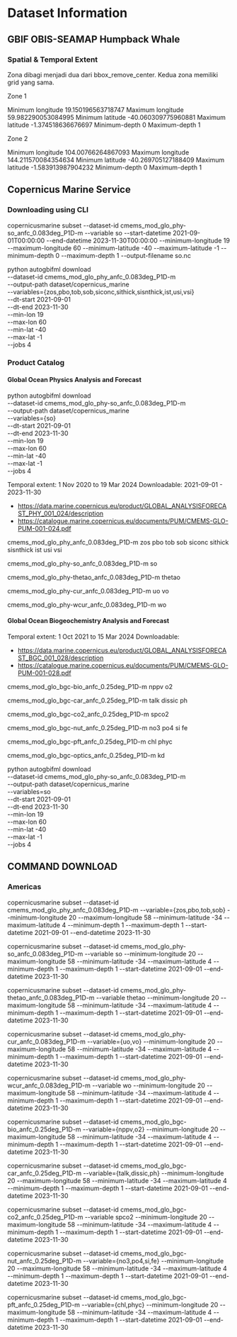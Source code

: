 # Dataset Information

## GBIF OBIS-SEAMAP Humpback Whale

### Spatial & Temporal Extent

Zona dibagi menjadi dua dari bbox_remove_center. Kedua zona memiliki grid yang sama.

Zone 1

Minimum longitude 19.150196563718747
Maximum longitude 59.982290053084995
Minimum latitude -40.060309775960881
Maximum latitude -1.374518636676697
Minimum-depth 0
Maximum-depth 1

Zone 2

Minimum longitude 104.00766264867093
Maximum longitude 144.211570084354634
Minimum latitude -40.269705127188409
Maximum latitude -1.583913987904232
Minimum-depth 0
Maximum-depth 1

## Copernicus Marine Service

### Downloading using CLI

copernicusmarine subset --dataset-id cmems_mod_glo_phy-so_anfc_0.083deg_P1D-m --variable so --start-datetime 2021-09-01T00:00:00 --end-datetime 2023-11-30T00:00:00 --minimum-longitude 19 --maximum-longitude 60 --minimum-latitude -40 --maximum-latitude -1 --minimum-depth 0 --maximum-depth 1 --output-filename so.nc

python autogbifml download \
    --dataset-id cmems_mod_glo_phy_anfc_0.083deg_P1D-m \
    --output-path dataset/copernicus_marine \
    --variables={zos,pbo,tob,sob,siconc,sithick,sisnthick,ist,usi,vsi} \
    --dt-start 2021-09-01 \
    --dt-end 2023-11-30 \
    --min-lon 19 \
    --max-lon 60 \
    --min-lat -40 \
    --max-lat -1 \
    --jobs 4

### Product Catalog

#### Global Ocean Physics Analysis and Forecast

python autogbifml download \
    --dataset-id cmems_mod_glo_phy-so_anfc_0.083deg_P1D-m \
    --output-path dataset/copernicus_marine \
    --variables={so} \
    --dt-start 2021-09-01 \
    --dt-end 2023-11-30 \
    --min-lon 19 \
    --max-lon 60 \
    --min-lat -40 \
    --max-lat -1 \
    --jobs 4

Temporal extent: 1 Nov 2020 to 19 Mar 2024
Downloadable: 2021-09-01 - 2023-11-30

- https://data.marine.copernicus.eu/product/GLOBAL_ANALYSISFORECAST_PHY_001_024/description
- https://catalogue.marine.copernicus.eu/documents/PUM/CMEMS-GLO-PUM-001-024.pdf

cmems_mod_glo_phy_anfc_0.083deg_P1D-m
zos
pbo
tob
sob
siconc
sithick
sisnthick
ist
usi
vsi

cmems_mod_glo_phy-so_anfc_0.083deg_P1D-m
so

cmems_mod_glo_phy-thetao_anfc_0.083deg_P1D-m
thetao

cmems_mod_glo_phy-cur_anfc_0.083deg_P1D-m
uo
vo

cmems_mod_glo_phy-wcur_anfc_0.083deg_P1D-m
wo

#### Global Ocean Biogeochemistry Analysis and Forecast

Temporal extent: 1 Oct 2021 to 15 Mar 2024
Downloadable: 

- https://data.marine.copernicus.eu/product/GLOBAL_ANALYSISFORECAST_BGC_001_028/description
- https://catalogue.marine.copernicus.eu/documents/PUM/CMEMS-GLO-PUM-001-028.pdf

cmems_mod_glo_bgc-bio_anfc_0.25deg_P1D-m
nppv
o2

cmems_mod_glo_bgc-car_anfc_0.25deg_P1D-m
talk
dissic
ph

cmems_mod_glo_bgc-co2_anfc_0.25deg_P1D-m
spco2

cmems_mod_glo_bgc-nut_anfc_0.25deg_P1D-m
no3
po4
si
fe

cmems_mod_glo_bgc-pft_anfc_0.25deg_P1D-m
chl
phyc

cmems_mod_glo_bgc-optics_anfc_0.25deg_P1D-m
kd

python autogbifml download \
    --dataset-id cmems_mod_glo_phy-so_anfc_0.083deg_P1D-m \
    --output-path dataset/copernicus_marine \
    --variables=so \
    --dt-start 2021-09-01 \
    --dt-end 2023-11-30 \
    --min-lon 19 \
    --max-lon 60 \
    --min-lat -40 \
    --max-lat -1 \
    --jobs 4



## COMMAND DOWNLOAD

### Americas

copernicusmarine subset --dataset-id cmems_mod_glo_phy_anfc_0.083deg_P1D-m --variable={zos,pbo,tob,sob} --minimum-longitude 20 --maximum-longitude 58 --minimum-latitude -34 --maximum-latitude 4 --minimum-depth 1 --maximum-depth 1 --start-datetime 2021-09-01 --end-datetime 2023-11-30

copernicusmarine subset --dataset-id cmems_mod_glo_phy-so_anfc_0.083deg_P1D-m --variable so --minimum-longitude 20 --maximum-longitude 58 --minimum-latitude -34 --maximum-latitude 4 --minimum-depth 1 --maximum-depth 1 --start-datetime 2021-09-01 --end-datetime 2023-11-30

copernicusmarine subset --dataset-id cmems_mod_glo_phy-thetao_anfc_0.083deg_P1D-m --variable thetao --minimum-longitude 20 --maximum-longitude 58 --minimum-latitude -34 --maximum-latitude 4 --minimum-depth 1 --maximum-depth 1 --start-datetime 2021-09-01 --end-datetime 2023-11-30

copernicusmarine subset --dataset-id cmems_mod_glo_phy-cur_anfc_0.083deg_P1D-m --variable={uo,vo} --minimum-longitude 20 --maximum-longitude 58 --minimum-latitude -34 --maximum-latitude 4 --minimum-depth 1 --maximum-depth 1 --start-datetime 2021-09-01 --end-datetime 2023-11-30

copernicusmarine subset --dataset-id cmems_mod_glo_phy-wcur_anfc_0.083deg_P1D-m --variable wo --minimum-longitude 20 --maximum-longitude 58 --minimum-latitude -34 --maximum-latitude 4 --minimum-depth 1 --maximum-depth 1 --start-datetime 2021-09-01 --end-datetime 2023-11-30

copernicusmarine subset --dataset-id cmems_mod_glo_bgc-bio_anfc_0.25deg_P1D-m --variable={nppv,o2} --minimum-longitude 20 --maximum-longitude 58 --minimum-latitude -34 --maximum-latitude 4 --minimum-depth 1 --maximum-depth 1 --start-datetime 2021-09-01 --end-datetime 2023-11-30

copernicusmarine subset --dataset-id cmems_mod_glo_bgc-car_anfc_0.25deg_P1D-m --variable={talk,dissic,ph} --minimum-longitude 20 --maximum-longitude 58 --minimum-latitude -34 --maximum-latitude 4 --minimum-depth 1 --maximum-depth 1 --start-datetime 2021-09-01 --end-datetime 2023-11-30

copernicusmarine subset --dataset-id cmems_mod_glo_bgc-co2_anfc_0.25deg_P1D-m --variable spco2 --minimum-longitude 20 --maximum-longitude 58 --minimum-latitude -34 --maximum-latitude 4 --minimum-depth 1 --maximum-depth 1 --start-datetime 2021-09-01 --end-datetime 2023-11-30

copernicusmarine subset --dataset-id cmems_mod_glo_bgc-nut_anfc_0.25deg_P1D-m --variable={no3,po4,si,fe} --minimum-longitude 20 --maximum-longitude 58 --minimum-latitude -34 --maximum-latitude 4 --minimum-depth 1 --maximum-depth 1 --start-datetime 2021-09-01 --end-datetime 2023-11-30

copernicusmarine subset --dataset-id cmems_mod_glo_bgc-pft_anfc_0.25deg_P1D-m --variable={chl,phyc} --minimum-longitude 20 --maximum-longitude 58 --minimum-latitude -34 --maximum-latitude 4 --minimum-depth 1 --maximum-depth 1 --start-datetime 2021-09-01 --end-datetime 2023-11-30
